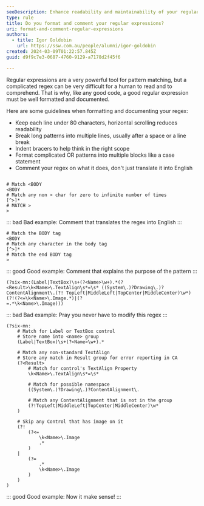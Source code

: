 ```yaml
---
seoDescription: Enhance readability and maintainability of your regular expressions by formatting them neatly and adding clear comments.
type: rule
title: Do you format and comment your regular expressions?
uri: format-and-comment-regular-expressions
authors:
  - title: Igor Goldobin
    url: https://ssw.com.au/people/alumni/igor-goldobin
created: 2024-03-09T01:22:57.845Z
guid: d9f9c7e3-0687-4760-9129-a7178d2f45f6

---
```


Regular expressions are a very powerful tool for pattern matching, but a complicated regex can be very difficult for a human to read and to comprehend. That is why, like any good code, a good regular expression must be well formatted and documented.

<!--endintro-->

Here are some guidelines when formatting and documenting your regex:

- Keep each line under 80 characters, horizontal scrolling reduces readability
- Break long patterns into multiple lines, usually after a space or a line break
- Indent bracers to help think in the right scope
- Format complicated OR patterns into multiple blocks like a case statement
- Comment your regex on what it does, don't just translate it into English

```regex

# Match <BODY
<BODY
# Match any non > char for zero to infinite number of times
[^>]*
# MATCH >
>
```

::: bad
Bad example: Comment that translates the regex into English
:::

```regex
# Match the BODY tag
<BODY
# Match any character in the body tag
[^>]*
# Match the end BODY tag
>
```

::: good
Good example: Comment that explains the purpose of the pattern
:::

```regex
(?six-mn:(Label|TextBox)\s+(?<Name>\w+).*(?<Result>\k<Name>\.TextAlign\s*=\s* ((System\.)?Drawing\.)?ContentAlignment\.(?! TopLeft|MiddleLeft|TopCenter|MiddleCenter)\w*)(?!(?<=\k<Name>\.Image.*)|(?
=.*\k<Name>\.Image)))
```

::: bad
Bad example: Pray you never have to modify this regex
:::


```regex
(?six-mn:
    # Match for Label or TextBox control
    # Store name into <name> group
    (Label|TextBox)\s+(?<Name>\w+).*

    # Match any non-standard TextAlign
    # Store any match in Result group for error reporting in CA
    (?<Result>
        # Match for control's TextAlign Property
        \k<Name>\.TextAlign\s*=\s*

        # Match for possible namespace
        ((System\.)?Drawing\.)?ContentAlignment\.

        # Match any ContentAlignment that is not in the group
        (?!TopLeft|MiddleLeft|TopCenter|MiddleCenter)\w*
    )

    # Skip any Control that has image on it
    (?!
        (?<=
            \k<Name>\.Image
            .*
        )
    |
        (?=
            .*
            \k<Name>\.Image
        )
    )
)
```

::: good
Good example: Now it make sense!
:::